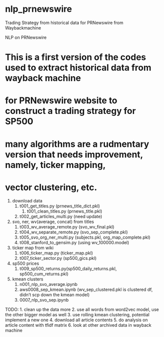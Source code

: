 # nlp_prnewswire
Trading Strategy from historical data for PRNewswire from Waybackmachine


NLP on PRNewswire

# This is a first version of the codes used to extract historical data from wayback machine
# for PRNewswire website to construct a trading strategy for SP500

# many algorithms are a rudmentary version that needs improvement, namely, ticker mapping,
# vector clustering, etc.


1. download data
    1. t001_get_titles.py (prnews_title_dict.pkl)
        1. t001_clean_titles.py (prnews_title.pkl)
    2. t002_get_articles_multi.py (need update)
2. svo, ner, wv(average, concat) from titles
    1. t003_wv_average_remote.py (svo_wv_final.pkl)
    2. t004_wv_separate_remote.py (svo_sep_complete.pkl)
    3. t005_svo_org_ner_multi.py (subjects.pkl, org_map_complete.pkl)
    4. t008_stanford_to_gensim.py (using wv_100000.model)
3. ticker map from wiki
    1. t006_ticker_map.py (ticker_map.pkl)
    2. t007_ticker_sector.py (sp500_gics.pkl)
4. sp500 prices
    1. t009_sp500_returns.py(sp500_daily_returns.pkl, sp500_cum_returns.pkl)
5. kmean clusters
    1. n001_nlp_svo_average.ipynb
    2. aws0008_sep_kmean.ipynb (wv_sep_clustered.pkl is clustered df, didn’t scp down the kmean model)
    3. 0007_nlp_svo_sep.ipynb

TODO:
    1. clean up the data more
    2. use all words from word2vec model, use the other bigger model as well
    3. use rolling kmean clustering, potential implement a new one
    4. download all article contents
    5. do analysis on article content with tfidf matrix
    6. look at other archived data in wayback machine
